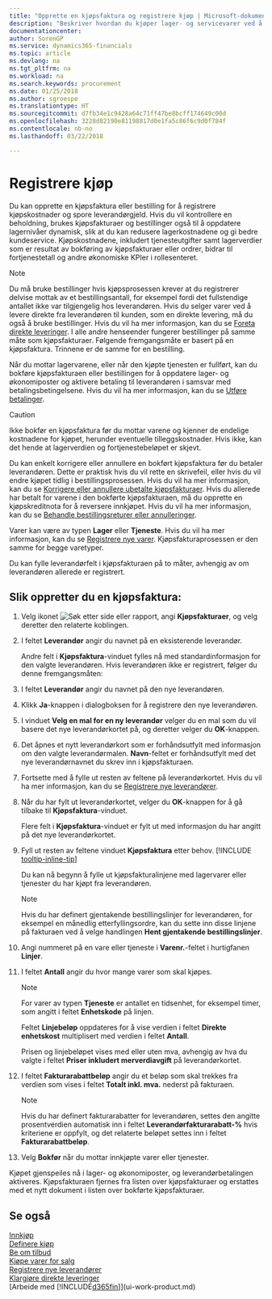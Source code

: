 ```yaml
---
title: "Opprette en kjøpsfaktura og registrere kjøp | Microsoft-dokumentasjon"
description: "Beskriver hvordan du kjøper lager- og servicevarer ved å opprette og bokføre kjøpsfakturaer eller bestillinger."
documentationcenter: 
author: SorenGP
ms.service: dynamics365-financials
ms.topic: article
ms.devlang: na
ms.tgt_pltfrm: na
ms.workload: na
ms.search.keywords: procurement
ms.date: 01/25/2018
ms.author: sgroespe
ms.translationtype: HT
ms.sourcegitcommit: d7fb34e1c9428a64c71ff47be8bcff174649c00d
ms.openlocfilehash: 3228d82190e81198817d0e1fa5c86f6c9d0f784f
ms.contentlocale: nb-no
ms.lasthandoff: 03/22/2018

---
```

# <a name="record-purchases"></a>Registrere kjøp
Du kan opprette en kjøpsfaktura eller bestilling for å registrere kjøpskostnader og spore leverandørgjeld. Hvis du vil kontrollere en beholdning, brukes kjøpsfakturaer og bestillinger også til å oppdatere lagernivåer dynamisk, slik at du kan redusere lagerkostnadene og gi bedre kundeservice. Kjøpskostnadene, inkludert tjenesteutgifter samt lagerverdier som er resultat av bokføring av kjøpsfakturaer eller ordrer, bidrar til fortjenestetall og andre økonomiske KPIer i rollesenteret.

> [!NOTE]  
>   Du må bruke bestillinger hvis kjøpsprosessen krever at du registrerer delvise mottak av et bestillingsantall, for eksempel fordi det fullstendige antallet ikke var tilgjengelig hos leverandøren. Hvis du selger varer ved å levere direkte fra leverandøren til kunden, som en direkte levering, må du også å bruke bestillinger. Hvis du vil ha mer informasjon, kan du se [Foreta direkte leveringer](sales-how-drop-shipment.md). I alle andre henseender fungerer bestillinger på samme måte som kjøpsfakturaer. Følgende fremgangsmåte er basert på en kjøpsfaktura. Trinnene er de samme for en bestilling.

Når du mottar lagervarene, eller når den kjøpte tjenesten er fullført, kan du bokføre kjøpsfakturaen eller bestillingen for å oppdatere lager- og økonomiposter og aktivere betaling til leverandøren i samsvar med betalingsbetingelsene. Hvis du vil ha mer informasjon, kan du se [Utføre betalinger](payables-make-payments.md).

> [!CAUTION]  
>   Ikke bokfør en kjøpsfaktura før du mottar varene og kjenner de endelige kostnadene for kjøpet, herunder eventuelle tilleggskostnader. Hvis ikke, kan det hende at lagerverdien og fortjenestebeløpet er skjevt.

Du kan enkelt korrigere eller annullere en bokført kjøpsfaktura før du betaler leverandøren. Dette er praktisk hvis du vil rette en skrivefeil, eller hvis du vil endre kjøpet tidlig i bestillingsprosessen. Hvis du vil ha mer informasjon, kan du se [Korrigere eller annullere ubetalte kjøpsfakturaer](purchasing-how-correct-cancel-unpaid-purchase-invoices.md). Hvis du allerede har betalt for varene i den bokførte kjøpsfakturaen, må du opprette en kjøpskreditnota for å reversere innkjøpet. Hvis du vil ha mer informasjon, kan du se [Behandle bestillingsreturer eller annulleringer](purchasing-how-process-purchase-returns-cancellations.md).

Varer kan være av typen **Lager** eller **Tjeneste**. Hvis du vil ha mer informasjon, kan du se [Registrere nye varer](inventory-how-register-new-items.md). Kjøpsfakturaprosessen er den samme for begge varetyper.

Du kan fylle leverandørfelt i kjøpsfakturaen på to måter, avhengig av om leverandøren allerede er registrert.

## <a name="to-create-a-purchase-invoice"></a>Slik oppretter du en kjøpsfaktura:
1. Velg ikonet ![Søk etter side eller rapport](media/ui-search/search_small.png "Søk etter side eller rapport"), angi **Kjøpsfakturaer**, og velg deretter den relaterte koblingen.  
2. I feltet **Leverandør** angir du navnet på en eksisterende leverandør.

    Andre felt i **Kjøpsfaktura**-vinduet fylles nå med standardinformasjon for den valgte leverandøren. Hvis leverandøren ikke er registrert, følger du denne fremgangsmåten:
3. I feltet **Leverandør** angir du navnet på den nye leverandøren.
4. Klikk **Ja**-knappen i dialogboksen for å registrere den nye leverandøren.
5. I vinduet **Velg en mal for en ny leverandør** velger du en mal som du vil basere det nye leverandørkortet på, og deretter velger du **OK**-knappen.
6. Det åpnes et nytt leverandørkort som er forhåndsutfylt med informasjon om den valgte leverandørmalen. **Navn**-feltet er forhåndsutfylt med det nye leverandørnavnet du skrev inn i kjøpsfakturaen.
7. Fortsette med å fylle ut resten av feltene på leverandørkortet. Hvis du vil ha mer informasjon, kan du se [Registrere nye leverandører](purchasing-how-register-new-vendors.md).  
8. Når du har fylt ut leverandørkortet, velger du **OK**-knappen for å gå tilbake til **Kjøpsfaktura**-vinduet.

    Flere felt i **Kjøpsfaktura**-vinduet er fylt ut med informasjon du har angitt på det nye leverandørkortet.
9. Fyll ut resten av feltene vinduet **Kjøpsfaktura** etter behov. [!INCLUDE [tooltip-inline-tip](includes/tooltip-inline-tip_md.md)]

    Du kan nå begynn å fylle ut kjøpsfakturalinjene med lagervarer eller tjenester du har kjøpt fra leverandøren.

    > [!NOTE]  
   >   Hvis du har definert gjentakende bestillingslinjer for leverandøren, for eksempel en månedlig etterfyllingsordre, kan du sette inn disse linjene på fakturaen ved å velge handlingen **Hent gjentakende bestillingslinjer**.
10. Angi nummeret på en vare eller tjeneste i **Varenr.**-feltet i hurtigfanen **Linjer**.
11. I feltet **Antall** angir du hvor mange varer som skal kjøpes.

    > [!NOTE]  
    >   For varer av typen **Tjeneste** er antallet en tidsenhet, for eksempel timer, som angitt i feltet **Enhetskode** på linjen.

    Feltet **Linjebeløp** oppdateres for å vise verdien i feltet **Direkte enhetskost** multiplisert med verdien i feltet **Antall**.

    Prisen og linjebeløpet vises med eller uten mva, avhengig av hva du valgte i feltet **Priser inkludert merverdiavgift** på leverandørkortet.
12. I feltet **Fakturarabattbeløp** angir du et beløp som skal trekkes fra verdien som vises i feltet **Totalt inkl. mva.** nederst på fakturaen.

    > [!NOTE]  
    >   Hvis du har definert fakturarabatter for leverandøren, settes den angitte prosentverdien automatisk inn i feltet **Leverandørfakturarabatt-%** hvis kriteriene er oppfylt, og det relaterte beløpet settes inn i feltet **Fakturarabattbeløp**.
13. Velg **Bokfør** når du mottar innkjøpte varer eller tjenester.

Kjøpet gjenspeiles nå i lager- og økonomiposter, og leverandørbetalingen aktiveres. Kjøpsfakturaen fjernes fra listen over kjøpsfakturaer og erstattes med et nytt dokument i listen over bokførte kjøpsfakturaer.

## <a name="see-also"></a>Se også
[Innkjøp](purchasing-manage-purchasing.md)  
[Definere kjøp](purchasing-setup-purchasing.md)  
[Be om tilbud](purchasing-how-request-quotes.md)  
[Kjøpe varer for salg](purchasing-how-purchase-products-sale.md)  
[Registrere nye leverandører](purchasing-how-register-new-vendors.md)  
[Klargjøre direkte leveringer](sales-how-drop-shipment.md)  
[Arbeide med [!INCLUDE[d365fin](includes/d365fin_md.md)]](ui-work-product.md)

